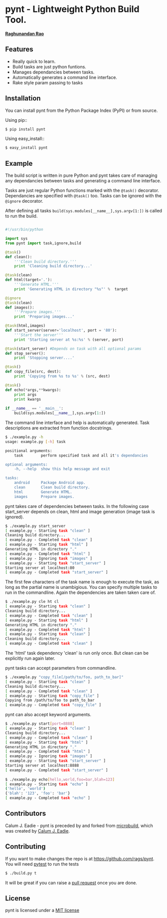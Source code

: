 # pynt - Lightweight Python Build Tool.
**[Raghunandan Rao](https://github.com/rags)**
## Features

* Really quick to learn.
* Build tasks are just python funtions.
* Manages dependancies between tasks.
* Automatically generates a command line interface.
* Rake style param passing to tasks

## Installation


You can install pynt from the Python Package Index (PyPI) or from source.

Using pip::
```bash
$ pip install pynt
```
Using easy_install::
```bash
$ easy_install pynt
```
## Example


The build script is written in pure Python and pynt takes care of managing
any dependancies between tasks and generating a command line interface.

Tasks are just regular Python functions marked with the ``@task()`` decorator. Dependancies
are specified with ``@task()`` too. Tasks can be ignored with the ``@ignore`` decorator.

After defining all tasks ``build(sys.modules[__name__],sys.argv[1:])`` is called to
run the build.


```python

#!/usr/bin/python

import sys
from pynt import task,ignore,build

@task()
def clean():
    '''Clean build directory.'''
    print 'Cleaning build directory...'

@task(clean)
def html(target='.'):
    '''Generate HTML.'''
    print 'Generating HTML in directory "%s"' %  target

@ignore
@task(clean)
def images():
    '''Prepare images.'''
    print 'Preparing images...'

@task(html,images)
def start_server(server='localhost', port = '80'):
    '''Start the server'''
    print 'Starting server at %s:%s' % (server, port)

@task(start_server) #Depends on task with all optional params
def stop_server():
    print 'Stopping server....'

@task()
def copy_file(src, dest):
    print 'Copying from %s to %s' % (src, dest)

@task()
def echo(*args,**kwargs):
    print args
    print kwargs
    
if __name__ == '__main__':
    build(sys.modules[__name__],sys.argv[1:])

```

The command line interface and help is automatically generated. Task descriptions
are extracted from function docstrings.

```bash    
$ ./example.py -h
usage: example.py [-h] task

positional arguments:
    task        perform specified task and all it's dependancies

optional arguments:
    -h, --help  show this help message and exit

tasks:
    android     Package Android app.
    clean       Clean build directory.
    html        Generate HTML.
    images      Prepare images.
```
          
pynt takes care of dependencies between tasks. In the following case start_server depends on clean, html and image generation (image task is ignored).

```bash
$ ./example.py start_server
[ example.py - Starting task "clean" ]
Cleaning build directory...
[ example.py - Completed task "clean" ]
[ example.py - Starting task "html" ]
Generating HTML in directory "."
[ example.py - Completed task "html" ]
[ example.py - Ignoring task "images" ]
[ example.py - Starting task "start_server" ]
Starting server at localhost:80
[ example.py - Completed task "start_server" ]
```

The first few characters of the task name is enough to execute the task, as long as the partial name is unambigious. You can specify multiple tasks to run in the commandline. Again the dependencies are taken taken care of.

```bash
$ ./example.py cle ht cl
[ example.py - Starting task "clean" ]
Cleaning build directory...
[ example.py - Completed task "clean" ]
[ example.py - Starting task "html" ]
Generating HTML in directory "."
[ example.py - Completed task "html" ]
[ example.py - Starting task "clean" ]
Cleaning build directory...
[ example.py - Completed task "clean" ]
```
The 'html' task dependency 'clean' is run only once. But clean can be explicitly run again later.

pynt tasks can accept parameters from commandline.

```bash
$ ./example.py "copy_file[/path/to/foo, path_to_bar]"
[ example.py - Starting task "clean" ]
Cleaning build directory...
[ example.py - Completed task "clean" ]
[ example.py - Starting task "copy_file" ]
Copying from /path/to/foo to path_to_bar
[ example.py - Completed task "copy_file" ]
```
pynt can also accept keyword arguments.

```bash
$ ./example.py start[port=8888]
[ example.py - Starting task "clean" ]
Cleaning build directory...
[ example.py - Completed task "clean" ]
[ example.py - Starting task "html" ]
Generating HTML in directory "."
[ example.py - Completed task "html" ]
[ example.py - Ignoring task "images" ]
[ example.py - Starting task "start_server" ]
Starting server at localhost:8888
[ example.py - Completed task "start_server" ]
    
$ ./example.py echo[hello,world,foo=bar,blah=123]
[ example.py - Starting task "echo" ]
('hello', 'world')
{'blah': '123', 'foo': 'bar'}
[ example.py - Completed task "echo" ]
```

## Contributors


Calum J. Eadie - pynt is preceded by and forked from [microbuild](https://github.com/CalumJEadie/microbuild), which was created by [Calum J. Eadie](https://github.com/CalumJEadie).

## Contributing


If you want to make changes the repo is at https://github.com/rags/pynt. You will need [pytest](http://www.pytest.org) to run the tests
```bash
$ ./build.py t
```
It will be great if you can raise a [pull request](https://help.github.com/articles/using-pull-requests) once you are done.

    
## License

pynt is licensed under a [MIT license](http://opensource.org/licenses/MIT)
